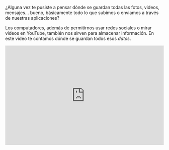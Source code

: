 ¿Alguna vez te pusiste a pensar dónde se guardan todas las fotos, videos, mensajes... bueno, básicamente todo lo que subimos o enviamos a través de nuestras aplicaciones?

Los computadores, además de permitirnos usar redes sociales o mirar videos en YouTube, también nos sirven para almacenar información. En este video te contamos dónde se guardan todos esos _datos_.


<iframe width="100%" height="315" src="https://www.youtube.com/embed/1afMJb5J0Vc?ecver=1" frameborder="0" allow="autoplay; encrypted-media" allowfullscreen></iframe>